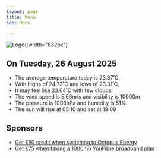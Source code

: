 ```yaml
---
layout: page
title: Menu
seo: Menu

---
```


![Logo](/images/logo.jpg){:width="832px"}

<!-- weather_marker starts -->
## On Tuesday, 26 August 2025

- The average temperature today is 23.87˚C,
- With highs of 24.73˚C and lows of 23.31˚C,
- It may feel like 23.64˚C with few clouds
- The wind speed is 5.66m/s and visibility is 10000m
- The pressure is 1006hPa and humidity is 51%
- The sun will rise at 05:10 and set at 19:09

<!-- weather_marker ends -->

## Sponsors

- [Get £50 credit when switching to Octopus Energy](https://bit.ly/3oD1nnS)
- [Get £75 when taking a 1000mb YouFibre broadband plan](https://aklam.io/91zWhU?)
